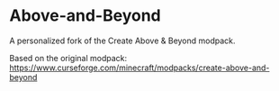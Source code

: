 # Above-and-Beyond
A personalized fork of the Create Above & Beyond modpack.

Based on the original modpack: https://www.curseforge.com/minecraft/modpacks/create-above-and-beyond
